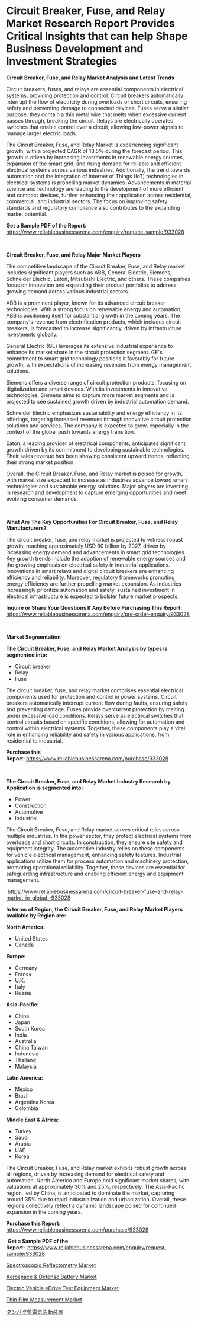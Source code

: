<p><h1>Circuit Breaker, Fuse, and Relay Market Research Report Provides Critical Insights that can help Shape Business Development and Investment Strategies</h1></p><p><strong>Circuit Breaker, Fuse, and Relay Market Analysis and Latest Trends</strong></p>
<p><p>Circuit breakers, fuses, and relays are essential components in electrical systems, providing protection and control. Circuit breakers automatically interrupt the flow of electricity during overloads or short circuits, ensuring safety and preventing damage to connected devices. Fuses serve a similar purpose; they contain a thin metal wire that melts when excessive current passes through, breaking the circuit. Relays are electrically operated switches that enable control over a circuit, allowing low-power signals to manage larger electric loads.</p><p>The Circuit Breaker, Fuse, and Relay Market is experiencing significant growth, with a projected CAGR of 13.5% during the forecast period. This growth is driven by increasing investments in renewable energy sources, expansion of the smart grid, and rising demand for reliable and efficient electrical systems across various industries. Additionally, the trend towards automation and the integration of Internet of Things (IoT) technologies in electrical systems is propelling market dynamics. Advancements in material science and technology are leading to the development of more efficient and compact devices, further enhancing their application across residential, commercial, and industrial sectors. The focus on improving safety standards and regulatory compliance also contributes to the expanding market potential.</p></p>
<p><strong>Get a Sample PDF of the Report:&nbsp;</strong> <a href="https://www.reliablebusinessarena.com/enquiry/request-sample/933028">https://www.reliablebusinessarena.com/enquiry/request-sample/933028</a></p>
<p>&nbsp;</p>
<p><strong>Circuit Breaker, Fuse, and Relay Major Market Players</strong></p>
<p><p>The competitive landscape of the Circuit Breaker, Fuse, and Relay market includes significant players such as ABB, General Electric, Siemens, Schneider Electric, Eaton, Mitsubishi Electric, and others. These companies focus on innovation and expanding their product portfolios to address growing demand across various industrial sectors.</p><p>ABB is a prominent player, known for its advanced circuit breaker technologies. With a strong focus on renewable energy and automation, ABB is positioning itself for substantial growth in the coming years. The company's revenue from electrification products, which includes circuit breakers, is forecasted to increase significantly, driven by infrastructure investments globally.</p><p>General Electric (GE) leverages its extensive industrial experience to enhance its market share in the circuit protection segment. GE's commitment to smart grid technology positions it favorably for future growth, with expectations of increasing revenues from energy management solutions.</p><p>Siemens offers a diverse range of circuit protection products, focusing on digitalization and smart devices. With its investments in innovative technologies, Siemens aims to capture more market segments and is projected to see sustained growth driven by industrial automation demand.</p><p>Schneider Electric emphasizes sustainability and energy efficiency in its offerings, targeting increased revenues through innovative circuit protection solutions and services. The company is expected to grow, especially in the context of the global push towards energy transition.</p><p>Eaton, a leading provider of electrical components, anticipates significant growth driven by its commitment to developing sustainable technologies. Their sales revenue has been showing consistent upward trends, reflecting their strong market position.</p><p>Overall, the Circuit Breaker, Fuse, and Relay market is poised for growth, with market size expected to increase as industries advance toward smart technologies and sustainable energy solutions. Major players are investing in research and development to capture emerging opportunities and meet evolving consumer demands.</p></p>
<p>&nbsp;</p>
<p><strong>What Are The Key Opportunities For Circuit Breaker, Fuse, and Relay Manufacturers?</strong></p>
<p><p>The circuit breaker, fuse, and relay market is projected to witness robust growth, reaching approximately USD 80 billion by 2027, driven by increasing energy demand and advancements in smart grid technologies. Key growth trends include the adoption of renewable energy sources and the growing emphasis on electrical safety in industrial applications. Innovations in smart relays and digital circuit breakers are enhancing efficiency and reliability. Moreover, regulatory frameworks promoting energy efficiency are further propelling market expansion. As industries increasingly prioritize automation and safety, sustained investment in electrical infrastructure is expected to bolster future market prospects.</p></p>
<p><strong>Inquire or Share Your Questions If Any Before Purchasing This Report:</strong> <a href="https://www.reliablebusinessarena.com/enquiry/pre-order-enquiry/933028">https://www.reliablebusinessarena.com/enquiry/pre-order-enquiry/933028</a></p>
<p>&nbsp;</p>
<p><strong>Market Segmentation</strong></p>
<p><strong>The Circuit Breaker, Fuse, and Relay Market Analysis by types is segmented into:</strong></p>
<p><ul><li>Circuit breaker</li><li>Relay</li><li>Fuse</li></ul></p>
<p><p>The circuit breaker, fuse, and relay market comprises essential electrical components used for protection and control in power systems. Circuit breakers automatically interrupt current flow during faults, ensuring safety and preventing damage. Fuses provide overcurrent protection by melting under excessive load conditions. Relays serve as electrical switches that control circuits based on specific conditions, allowing for automation and control within electrical systems. Together, these components play a vital role in enhancing reliability and safety in various applications, from residential to industrial.</p></p>
<p><strong>Purchase this Report:&nbsp;</strong><a href="https://www.reliablebusinessarena.com/purchase/933028">https://www.reliablebusinessarena.com/purchase/933028</a></p>
<p>&nbsp;</p>
<p><strong>The Circuit Breaker, Fuse, and Relay Market Industry Research by Application is segmented into:</strong></p>
<p><ul><li>Power</li><li>Construction</li><li>Automotive</li><li>Industrial</li></ul></p>
<p><p>The Circuit Breaker, Fuse, and Relay market serves critical roles across multiple industries. In the power sector, they protect electrical systems from overloads and short circuits. In construction, they ensure site safety and equipment integrity. The automotive industry relies on these components for vehicle electrical management, enhancing safety features. Industrial applications utilize them for process automation and machinery protection, promoting operational reliability. Together, these devices are essential for safeguarding infrastructure and enabling efficient energy and equipment management.</p></p>
<p><a href="https://www.reliablebusinessarena.com/circuit-breaker-fuse-and-relay-market-in-global-r933028">&nbsp;https://www.reliablebusinessarena.com/circuit-breaker-fuse-and-relay-market-in-global-r933028</a></p>
<p><strong>In terms of Region, the Circuit Breaker, Fuse, and Relay Market Players available by Region are:</strong></p>
<p>
    <p> <strong> North America: </strong>
        <ul>
            <li>United States</li>
            <li>Canada</li>
        </ul>
        </p> 
    <p> <strong> Europe: </strong>
        <ul>
            <li>Germany</li>
            <li>France</li>
            <li>U.K.</li>
            <li>Italy</li>
            <li>Russia</li>
        </ul>
        </p> 
    <p> <strong> Asia-Pacific: </strong>
        <ul>
            <li>China</li>
            <li>Japan</li>
            <li>South Korea</li>
            <li>India</li>
            <li>Australia</li>
            <li>China Taiwan</li>
            <li>Indonesia</li>
            <li>Thailand</li>
            <li>Malaysia</li>
        </ul>
        </p> 
    <p> <strong> Latin America: </strong>
        <ul>
            <li>Mexico</li>
            <li>Brazil</li>
            <li>Argentina Korea</li>
            <li>Colombia</li>
        </ul>
        </p> 
    <p> <strong> Middle East & Africa: </strong>
        <ul>
            <li>Turkey</li>
            <li>Saudi</li>
            <li>Arabia</li>
            <li>UAE</li>
            <li>Korea</li>
        </ul>
    </p>
    </p>
<p><p>The Circuit Breaker, Fuse, and Relay market exhibits robust growth across all regions, driven by increasing demand for electrical safety and automation. North America and Europe hold significant market shares, with valuations at approximately 30% and 25%, respectively. The Asia-Pacific region, led by China, is anticipated to dominate the market, capturing around 35% due to rapid industrialization and urbanization. Overall, these regions collectively reflect a dynamic landscape poised for continued expansion in the coming years.</p></p>
<p><strong>Purchase this Report: </strong><a href="https://www.reliablebusinessarena.com/purchase/933028">https://www.reliablebusinessarena.com/purchase/933028</a></p>
<p>&nbsp;<strong>Get a Sample PDF of the Report:&nbsp;&nbsp;</strong><a href="https://www.reliablebusinessarena.com/enquiry/request-sample/933028">https://www.reliablebusinessarena.com/enquiry/request-sample/933028</a></p>
<p><strong></strong></p>
<p><p><a href="https://medium.com/@caroline.hamilton5656/driving-market-forces-in-the-spectroscopic-reflectometry-market-market-trends-and-future-forecasts-a1cdfa89f0db">Spectroscopic Reflectometry Market</a></p><p><a href="https://issuu.com/reportprime-2/docs/aerospace-defense-battery-market-si_9bd8ac679ecba8">Aerospace & Defense Battery Market</a></p><p><a href="https://issuu.com/reportprime-2/docs/electric-vehicle-edrive-test-equipm_8bd60b5617cebe">Electric Vehicle eDrive Test Equipment Market</a></p><p><a href="https://medium.com/@caroline.hamilton5656/this-report-on-thin-film-measurement-market-is-a-comprehensive-analysis-of-market-shares-c06f27fa8acd">Thin Film Measurement Market</a></p><p><a href="https://medium.com/@solomonbode85/%E6%9C%AA%E6%9D%A5%E3%82%92%E6%8F%8F%E3%81%8F-%E3%82%B0%E3%83%AD%E3%83%BC%E3%83%90%E3%83%AB%E3%82%BF%E3%83%B3%E3%83%91%E3%82%AF%E8%B3%AA%E9%9B%BB%E6%B0%97%E6%B3%B3%E5%8B%95%E8%A3%85%E7%BD%AE%E5%B8%82%E5%A0%B4%E3%81%AE%E5%8C%85%E6%8B%AC%E7%9A%84%E5%88%86%E6%9E%90-2024-2031-0a1d9112ac7f">タンパク質電気泳動装置</a></p></p>